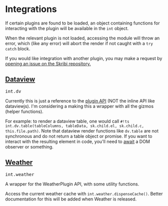 # Integrations

If certain plugins are found to be loaded, an object containing functions for interacting with the plugin will be available in the `int` object. 

When the relevant plugin is not loaded, accessing the module will throw an error, which (like any error) will abort the render if not caught with a `try catch` block.

If you would like integration with another plugin, you may make a request by <a href="https://github.com/Azulaloi/obsidian-skribi/issues">opening an issue on the Skribi repository.</a> 

<h2><a href="https://github.com/blacksmithgu/obsidian-dataview">Dataview</a></h2>
<code style="font-size: 1em;">int.dv</code>

Currently this is just a reference to the [plugin API](https://github.com/blacksmithgu/obsidian-dataview/blob/master/src/api/plugin-api.ts) (NOT the inline API like dataviewjs). I'm considering a making this a wrapper with all the gizmos (helper functions).

For example: to render a dataview table, one would call `#!ts int.dv.table(tableColumns, tableData, sk.child.el, sk.child.c, this.file.path)`. Note that dataview render functions like `dv.table` are not synchronous and do not return a table object or promise. If you want to interact with the resulting element in code, you'll need to [await](/scripting/errors/#async) a DOM observer or something.

<h2><a href="https://github.com/Azulaloi/obsidian-weather">Weather</a></h2>
<code style="font-size: 1em;">int.weather</code>

A wrapper for the WeatherPlugin API, with some utility functions.

Access the current weather cache with `int.weather.dispenseCache()`. Better documentation for this will be added when Weather is released. 
